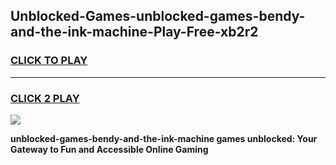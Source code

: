 
## Unblocked-Games-unblocked-games-bendy-and-the-ink-machine-Play-Free-xb2r2
<h3>
<a href="https://premium76.site?title=unblocked-games-bendy-and-the-ink-machine&ref=18A">CLICK TO PLAY</a></h3>
<hr>

<h3>
<a href="https://premium76.site?title=unblocked-games-bendy-and-the-ink-machine&ref=18A">CLICK 2 PLAY</a>
  
</h3>

<a href="https://premium76.site?title=unblocked-games-bendy-and-the-ink-machine&ref=18A"><img src="https://clearcache.store/games.png"></a>


**unblocked-games-bendy-and-the-ink-machine games unblocked: Your Gateway to Fun and Accessible Online Gaming**
